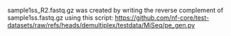 sample1ss_R2.fastq.gz was created by writing the reverse complement of sample1ss.fastq.gz using this script: https://github.com/nf-core/test-datasets/raw/refs/heads/demultiplex/testdata/MiSeq/pe_gen.py